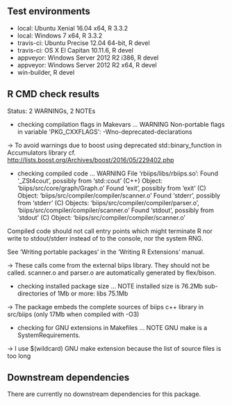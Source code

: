## Test environments
* local: Ubuntu Xenial 16.04 x64, R 3.3.2
* local: Windows 7 x64, R 3.3.2
* travis-ci: Ubuntu Precise 12.04 64-bit, R devel
* travis-ci: OS X El Capitan 10.11.6, R devel
* appveyor: Windows Server 2012 R2 i386, R devel
* appveyor: Windows Server 2012 R2 x64, R devel
* win-builder, R devel

## R CMD check results
Status: 2 WARNINGs, 2 NOTEs

* checking compilation flags in Makevars ... WARNING
Non-portable flags in variable 'PKG_CXXFLAGS':
  -Wno-deprecated-declarations
  
-> To avoid warnings due to boost using deprecated 
std::binary_function in Accumulators library
cf. http://lists.boost.org/Archives/boost/2016/05/229402.php

* checking compiled code ... WARNING
File ‘rbiips/libs/rbiips.so’:
  Found ‘_ZSt4cout’, possibly from ‘std::cout’ (C++)
    Object: ‘biips/src/core/graph/Graph.o’
  Found ‘exit’, possibly from ‘exit’ (C)
    Object: ‘biips/src/compiler/compiler/scanner.o’
  Found ‘stderr’, possibly from ‘stderr’ (C)
    Objects: ‘biips/src/compiler/compiler/parser.o’,
      ‘biips/src/compiler/compiler/scanner.o’
  Found ‘stdout’, possibly from ‘stdout’ (C)
    Object: ‘biips/src/compiler/compiler/scanner.o’

Compiled code should not call entry points which might terminate R nor
write to stdout/stderr instead of to the console, nor the system RNG.

See ‘Writing portable packages’ in the ‘Writing R Extensions’ manual.

-> These calls come from the external biips library.
They should not be called.
scanner.o and parser.o are automatically generated by flex/bison.

* checking installed package size ... NOTE
  installed size is 76.2Mb
  sub-directories of 1Mb or more:
    libs  75.1Mb
    
-> The package embeds the complete sources of biips c++ library 
in src/biips (only 17Mb when compiled with -O3)

* checking for GNU extensions in Makefiles ... NOTE
GNU make is a SystemRequirements.

-> I use $(wildcard) GNU make extension because the list
of source files is too long

## Downstream dependencies
There are currently no downstream dependencies for this package.